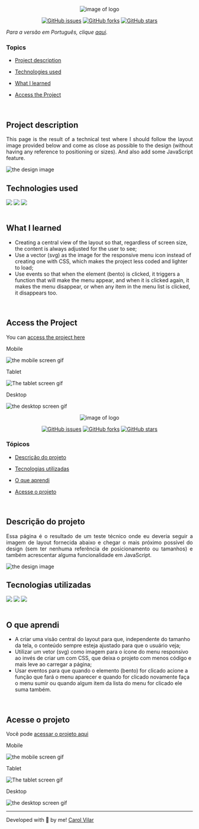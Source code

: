 <p align='center'> <img src="./src/img/logos/1.png" alt="image of logo"> </p>

<div align='center'>
	<a href="https://github.com/Caroline-Barbosa-Vilar/test-uol/issues"><img alt="GitHub issues" src="https://img.shields.io/github/issues/Caroline-Barbosa-Vilar/test-uol"></a>
	<a href="https://github.com/Caroline-Barbosa-Vilar/test-uol/network"><img alt="GitHub forks" src="https://img.shields.io/github/forks/Caroline-Barbosa-Vilar/test-uol"></a>
	<a href="https://github.com/Caroline-Barbosa-Vilar/test-uol/stargazers"><img alt="GitHub stars" src="https://img.shields.io/github/stars/Caroline-Barbosa-Vilar/test-uol"></a>
</div>


_Para a versão em Português, clique [aqui](#portuguese)._


### Topics

- [Project description](#project-description)

- [Technologies used](#technologies-used)

- [What I learned](#what-I-learned)

- [Access the Project](#access-the-project) 

<br>

## Project description

<p align="justify">
This page is the result of a technical test where I should follow the layout image provided below and come as close as possible to the design (without having any reference to positioning or sizes). And also add some JavaScript feature.
</p>

<img src="src/TesteFront.png" alt="the design image">

<br>

## Technologies used

<div>
  <img src="https://img.shields.io/badge/HTML5-E34F26?style=for-the-badge&logo=html5&logoColor=white">
  <img src="https://img.shields.io/badge/CSS3-1572B6?style=for-the-badge&logo=css3&logoColor=white">
  <img src="https://img.shields.io/badge/JavaScript-F7DF1E?style=for-the-badge&logo=javascript&logoColor=black">	
</div>

<br>

## What I learned

- Creating a central view of the layout so that, regardless of screen size, the content is always adjusted for the user to see;
- Use a vector (svg) as the image for the responsive menu icon instead of creating one with CSS, which makes the project less coded and lighter to load;
- Use events so that when the element (bento) is clicked, it triggers a function that will make the menu appear, and when it is clicked again, it makes the menu disappear, or when any item in the menu list is clicked, it disappears too.

<br>

## Access the Project

You can [access the project here](https://caroline-barbosa-vilar.github.io/test-uol/) 


Mobile

<img src="./src/test-uol-mobile-screen.gif" alt="the mobile screen gif">

Tablet

<img src="./src/test-uol-tablet-screen.gif" alt="The tablet screen gif">


Desktop 

<img src="./src/test-uol-desktop-screen.gif" alt="the desktop screen gif">

<br>

<div id="portuguese">


<p align='center'> <img src="./src/img/logos/1.png" alt="image of logo"> </p>


<div align='center'>
	<a href="https://github.com/Caroline-Barbosa-Vilar/test-uol/issues"><img alt="GitHub issues" src="https://img.shields.io/github/issues/Caroline-Barbosa-Vilar/test-uol"></a>
	<a href="https://github.com/Caroline-Barbosa-Vilar/test-uol/network"><img alt="GitHub forks" src="https://img.shields.io/github/forks/Caroline-Barbosa-Vilar/test-uol"></a>
	<a href="https://github.com/Caroline-Barbosa-Vilar/test-uol/stargazers"><img alt="GitHub stars" src="https://img.shields.io/github/stars/Caroline-Barbosa-Vilar/test-uol"></a>
</div>


### Tópicos 

- [Descrição do projeto](#descrição-do-projeto)

- [Tecnologias utilizadas](#tecnologias-utilizadas)

- [O que aprendi](#o-que-aprendi)

- [Acesse o projeto](#acesse-o-projeto)

<br>

## Descrição do projeto 

<p align="justify">
Essa página é o resultado de um teste técnico onde eu deveria seguir a imagem de layout fornecida abaixo e chegar o mais próximo 
possível do design (sem ter nenhuma referência de posicionamento ou tamanhos) e também acrescentar alguma funcionalidade em JavaScript.
</p>

<img src="src/TesteFront.png" alt="the design image">

<br>
	
## Tecnologias utilizadas

<div>
  <img src="https://img.shields.io/badge/HTML5-E34F26?style=for-the-badge&logo=html5&logoColor=white">
  <img src="https://img.shields.io/badge/CSS3-1572B6?style=for-the-badge&logo=css3&logoColor=white">
  <img src="https://img.shields.io/badge/JavaScript-F7DF1E?style=for-the-badge&logo=javascript&logoColor=black">
</div>

<br>

## O que aprendi

- A criar uma visão central do layout para que, independente do tamanho da tela, o conteúdo sempre esteja ajustado para que o usuário veja;
- Utilizar um vetor (svg) como imagem para o ícone do menu responsivo ao invés de criar um com CSS, que deixa o projeto com menos código e mais leve ao carregar a página;
- Usar eventos para que quando o elemento (bento) for clicado acione a função que fará o menu aparecer e quando for clicado novamente faça o menu sumir ou quando algum item da lista do menu for clicado ele suma também.
	
<br>

 ## Acesse o projeto

Você pode [acessar o projeto aqui](https://caroline-barbosa-vilar.github.io/test-uol/) 

Mobile

<img src="./src/test-uol-mobile-screen.gif" alt="the mobile screen gif">

Tablet

<img src="./src/test-uol-tablet-screen.gif" alt="The tablet screen gif">


Desktop 

<img src="./src/test-uol-desktop-screen.gif" alt="the desktop screen gif">

<br>
<hr>

Developed with 🧡 by me!  [Carol Vilar](https://www.linkedin.com/in/carolinebarbosavilar/)
